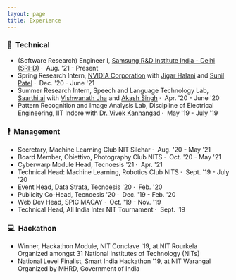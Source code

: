 ```yaml
---
layout: page
title: Experience
---
```


### &#x1F52D; &nbsp;Technical

- (Software Research) Engineer I, <a href = "https://research.samsung.com/sri-d/" target="_blank">Samsung R&D Institute India - Delhi (SRI-D)</a> &middot; &nbsp;<span class="post-date-about">Aug. '21 - Present</span>
- Spring Research Intern, <a href = "https://www.nvidia.com/en-in/" target="_blank">NVIDIA Corporation</a> with <a href = "https://www.linkedin.com/in/jigarhalani/" target="_blank">Jigar Halani</a> and <a href = "https://www.linkedin.com/in/linus1/" target="_blank">Sunil Patel</a> &middot; &nbsp;<span class="post-date-about">Dec. '20 - June '21</span>
- Summer Research Intern, Speech and Language Technology Lab, <a href="https://saarthi.ai/" target="_blank">Saarthi.ai</a> with <a href="https://www.linkedin.com/in/vishwanathjha1/" target="_blank"> Vishwanath Jha</a> and <a href="https://www.linkedin.com/in/akashsingh58/" target="_blank">Akash Singh</a> &middot; &nbsp;<span class="post-date-about">Apr. '20 - June '20</span>
- Pattern Recognition and Image Analysis Lab, Discipline of Electrical Engineering, IIT Indore with <a href="http://www.iiti.ac.in/people/~kvivek/" target="_blank">Dr. Vivek Kanhangad</a> &middot; &nbsp;<span class="post-date-about">May '19 - July '19</span>

### &#x1F574; &nbsp;Management

- Secretary, Machine Learning Club NIT Silchar &middot; &nbsp;<span class="post-date-about">Aug. '20 - May '21</span>
- Board Member, Obiettivo, Photography Club NITS &middot; &nbsp;<span class="post-date-about">Oct. '20 - May '21</span>
- Cyberwarp Module Head, Tecnoesis '21 &middot; &nbsp;<span class="post-date-about">Apr. '21</span>
- Technical Head: Machine Learning, Robotics Club NITS &middot; &nbsp;<span class="post-date-about">Sept. '19 - July '20</span>
- Event Head, Data Strata, Tecnoesis '20 &middot; &nbsp;<span class="post-date-about">Feb. '20</span>
- Publicity Co-Head, Tecnoesis '20 &middot; &nbsp;<span class="post-date-about">Dec. '19 - Feb. '20</span>
- Web Dev Head, SPIC MACAY &middot; &nbsp;<span class="post-date-about">Oct. '19 - Nov. '19</span>
- Technical Head, All India Inter NIT Tournament &middot; &nbsp;<span class="post-date-about">Sept. '19</span>


### &#x1F4BB; &nbsp;Hackathon

- Winner, Hackathon Module, NIT Conclave '19, at NIT Rourkela <br> <span class="post-date-about"> Organized amongst 31 National Institutes of Technology (NITs)</span>
- National Level Finalist, Smart India Hackathon '19, at NIT Warangal <br> <span class="post-date-about"> Organized by MHRD, Government of India</span>

<!-- ### &#x1F331; &nbsp;Skills

- **Machine Learning:**
	- Natural Language Processing in Conversational AI
	- Pattern Recognition in Biometrics
	- Deep Learning using PyTorch

- **Programming:**
	- Python3
	- C++, C (with Data Structures and Algorithms)

- **Web Development:**
	- HTML5
	- CSS3, Bootstrap
	- Jekyll

- **Utilities:**
	- SQL
	- Git VCS
	- AWS
	- Latex
	- Bash Scripting
	- cmd
	- Adobe Photoshop
	- Adobe Lightroom -->